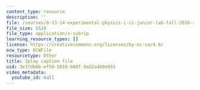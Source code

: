 ```yaml
---
content_type: resource
description: ''
file: /courses/8-13-14-experimental-physics-i-ii-junior-lab-fall-2016-spring-2017/3e37db6bef505010b08f9a52a4b9e993_RzbWSnb3kHs.vtt
file_size: 5520
file_type: application/x-subrip
learning_resource_types: []
license: https://creativecommons.org/licenses/by-nc-sa/4.0/
ocw_type: OCWFile
resourcetype: Other
title: 3play caption file
uid: 3e37db6b-ef50-5010-b08f-9a52a4b9e993
video_metadata:
  youtube_id: null
---
```

